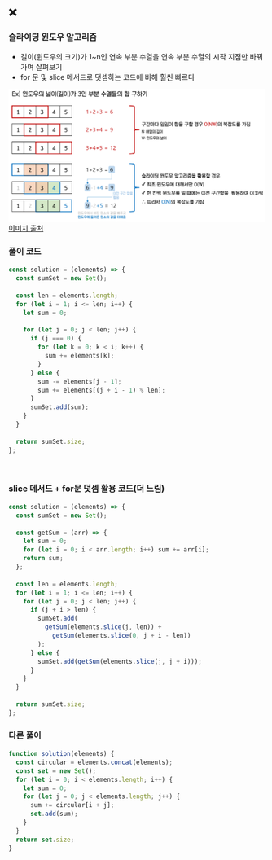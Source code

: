 ## ❌

### 슬라이딩 윈도우 알고리즘

- 길이(윈도우의 크기)가 1~n인 연속 부분 수열을 연속 부분 수열의 시작 지점만 바꿔가며 살펴보기
- for 문 및 slice 메서드로 덧셈하는 코드에 비해 훨씬 빠르다
  <br>

![sliding_window](../../img/sliding_window.png)
[이미지 출처](https://velog.io/@dianestar/%ED%94%84%EB%A1%9C%EA%B7%B8%EB%9E%98%EB%A8%B8%EC%8A%A4-%EC%97%B0%EC%86%8D-%EB%B6%80%EB%B6%84-%EC%88%98%EC%97%B4-%ED%95%A9%EC%9D%98-%EA%B0%9C%EC%88%98-JavaScript-%EA%B5%90%EA%B3%B5-%EC%95%8C%EA%B3%A0%EB%A6%AC%EC%A6%98-%EC%8A%A4%ED%84%B0%EB%94%94-48%EC%A3%BC%EC%B0%A8)
<br>

### 풀이 코드

```javascript
const solution = (elements) => {
  const sumSet = new Set();

  const len = elements.length;
  for (let i = 1; i <= len; i++) {
    let sum = 0;

    for (let j = 0; j < len; j++) {
      if (j === 0) {
        for (let k = 0; k < i; k++) {
          sum += elements[k];
        }
      } else {
        sum -= elements[j - 1];
        sum += elements[(j + i - 1) % len];
      }
      sumSet.add(sum);
    }
  }

  return sumSet.size;
};
```

<br>

### slice 메서드 + for문 덧셈 활용 코드(더 느림)

```javascript
const solution = (elements) => {
  const sumSet = new Set();

  const getSum = (arr) => {
    let sum = 0;
    for (let i = 0; i < arr.length; i++) sum += arr[i];
    return sum;
  };

  const len = elements.length;
  for (let i = 1; i <= len; i++) {
    for (let j = 0; j < len; j++) {
      if (j + i > len) {
        sumSet.add(
          getSum(elements.slice(j, len)) +
            getSum(elements.slice(0, j + i - len))
        );
      } else {
        sumSet.add(getSum(elements.slice(j, j + i)));
      }
    }
  }

  return sumSet.size;
};
```

### 다른 풀이

```javascript
function solution(elements) {
  const circular = elements.concat(elements);
  const set = new Set();
  for (let i = 0; i < elements.length; i++) {
    let sum = 0;
    for (let j = 0; j < elements.length; j++) {
      sum += circular[i + j];
      set.add(sum);
    }
  }
  return set.size;
}
```
